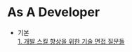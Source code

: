 As A Developer
===
- 기본  
[1. 개발 스킬 향상을 위한 기술 면접 질문들](https://it-mesung.tistory.com/57?category=825016)  